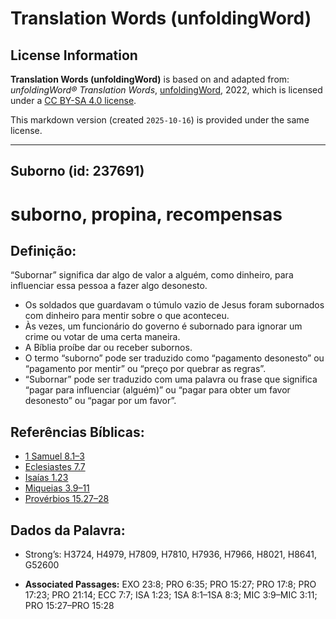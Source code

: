 # Translation Words (unfoldingWord)

## License Information

**Translation Words (unfoldingWord)** is based on and adapted from: _unfoldingWord® Translation Words_, [unfoldingWord](https://unfoldingword.org/utw), 2022, which is licensed under a [CC BY-SA 4.0 license](https://creativecommons.org/licenses/by-sa/4.0/legalcode.en).

This markdown version (created `2025-10-16`) is provided under the same license.



--------------------------------

## Suborno (id: 237691)

suborno, propina, recompensas
=============================

Definição:
----------

“Subornar” significa dar algo de valor a alguém, como dinheiro, para influenciar essa pessoa a fazer algo desonesto.

* Os soldados que guardavam o túmulo vazio de Jesus foram subornados com dinheiro para mentir sobre o que aconteceu.
* Às vezes, um funcionário do governo é subornado para ignorar um crime ou votar de uma certa maneira.
* A Bíblia proíbe dar ou receber subornos.
* O termo “suborno” pode ser traduzido como “pagamento desonesto” ou “pagamento por mentir” ou “preço por quebrar as regras”.
* “Subornar” pode ser traduzido com uma palavra ou frase que significa “pagar para influenciar (alguém)” ou “pagar para obter um favor desonesto” ou “pagar por um favor”.

Referências Bíblicas:
---------------------

* [1 Samuel 8\.1–3](https://ref.ly/1Sam8:1-1Sam8:3)
* [Eclesiastes 7\.7](https://ref.ly/Eccl7:7)
* [Isaías 1\.23](https://ref.ly/Isa1:23)
* [Miqueias 3\.9–11](https://ref.ly/Mic3:9-Mic3:11)
* [Provérbios 15\.27–28](https://ref.ly/Prov15:27-Prov15:28)

Dados da Palavra:
-----------------

* Strong’s: H3724, H4979, H7809, H7810, H7936, H7966, H8021, H8641, G52600

* **Associated Passages:** EXO 23:8; PRO 6:35; PRO 15:27; PRO 17:8; PRO 17:23; PRO 21:14; ECC 7:7; ISA 1:23; 1SA 8:1–1SA 8:3; MIC 3:9–MIC 3:11; PRO 15:27–PRO 15:28

